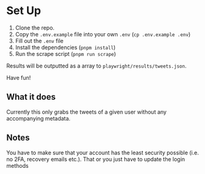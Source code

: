 # Set Up

1. Clone the repo.
1. Copy the `.env.example` file into your own `.env` (`cp .env.example .env`)
1. Fill out the `.env` file
1. Install the dependencies (`pnpm install`)
1. Run the scrape script (`pnpm run scrape`)

Results will be outputted as a array to `playwright/results/tweets.json`.

Have fun!

## What it does

Currently this only grabs the tweets of a given user without any accompanying metadata.

## Notes

You have to make sure that your account has the least security possible (i.e. no 2FA, recovery emails etc.). That or you just have to update the login methods
